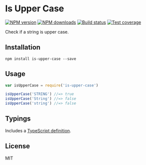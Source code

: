 # Is Upper Case

[![NPM version][npm-image]][npm-url]
[![NPM downloads][downloads-image]][downloads-url]
[![Build status][travis-image]][travis-url]
[![Test coverage][coveralls-image]][coveralls-url]

Check if a string is upper case.

## Installation

```
npm install is-upper-case --save
```

## Usage

```js
var isUpperCase = require('is-upper-case')

isUpperCase('STRING') //=> true
isUpperCase('String') //=> false
isUpperCase('string') //=> false
```

## Typings

Includes a [TypeScript definition](is-upper-case.d.ts).

## License

MIT

[npm-image]: https://img.shields.io/npm/v/is-upper-case.svg?style=flat
[npm-url]: https://npmjs.org/package/is-upper-case
[downloads-image]: https://img.shields.io/npm/dm/is-upper-case.svg?style=flat
[downloads-url]: https://npmjs.org/package/is-upper-case
[travis-image]: https://img.shields.io/travis/blakeembrey/is-upper-case.svg?style=flat
[travis-url]: https://travis-ci.org/blakeembrey/is-upper-case
[coveralls-image]: https://img.shields.io/coveralls/blakeembrey/is-upper-case.svg?style=flat
[coveralls-url]: https://coveralls.io/r/blakeembrey/is-upper-case?branch=master
